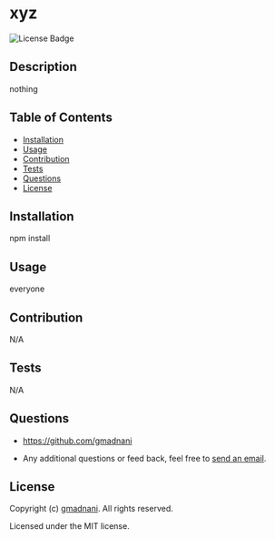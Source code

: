 # xyz

![License Badge](https://img.shields.io/github/license/gmadnani/xyz)

## Description
    
nothing

## Table of Contents

* [Installation](#installation)
* [Usage](#usage)
* [Contribution](#contribution)
* [Tests](#tests)
* [Questions](#questions)
* [License](#license)

## Installation
npm install

## Usage
everyone

## Contribution
N/A

## Tests
N/A

## Questions
* https://github.com/gmadnani

* Any additional questions or feed back, feel free to [send an email](mailto:girishmadnani05@gmail.com). 
## License
Copyright (c) [gmadnani](https://github.com/gmadnani). All rights reserved.

Licensed under the MIT license.
